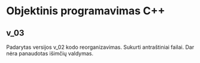 # Objektinis programavimas C++

## v_03
Padarytas versijos v_02 kodo reorganizavimas.
Sukurti antraštiniai failai. 
Dar nėra panaudotas išimčių valdymas.


